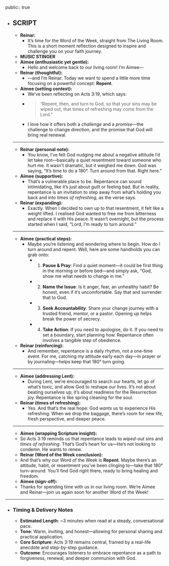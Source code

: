public:: true

- ## **SCRIPT**
	- **Reinar:**
		- It’s time for the Word of the Week, straight from The Living Room. This is a short moment reflection  designed to inspire and challenge you on your faith journey.
	- **MUSIC STINGER**
	- **Aimee (enthusiastic yet gentle):**
		- Hello and welcome back to our living room! I’m Aimee—
	- **Reinar (thoughtful):**
		- —and I’m Reinar. Today we want to spend a little more time focusing on a powerful concept: **Repent**.
	- **Aimee (setting context):**
		- We’ve been reflecting on Acts 3:19, which says:
		- > “Repent, then, and turn to God, so that your sins may be wiped out, that times of refreshing may come from the Lord.”
		- I love how it offers both a *challenge* and a *promise*—the challenge to change direction, and the promise that God will bring real renewal.
	- ---
	- **Reinar (personal note):**
		- You know, I’ve felt God nudging me about a negative attitude I’d let take root—basically a quiet resentment toward someone who hurt me. It wasn’t dramatic, but it weighed me down. God was saying, “It’s time to do a 180°. Turn around from that. Right here.”
	- **Aimee (supportive):**
		- That’s a vulnerable place to be. Repentance can sound intimidating, like it’s just about guilt or feeling bad. But in reality, repentance is an invitation to step away from what’s holding you back and into *times of refreshing*, as the verse says.
	- **Reinar (expanding):**
		- Exactly. When I decided to own up to that resentment, it felt like a weight lifted. I realised God wanted to free me from bitterness and replace it with His peace. It wasn’t overnight, but the process started when I said, “Lord, I’m ready to turn around.”
	- ---
	- **Aimee (practical steps):**
		- Maybe you’re listening and wondering where to begin. How do I turn around and repent. Well, here are some handholds you can grab onto:
			- 1.	**Pause & Pray**: Find a quiet moment—it could be first thing in the morning or before bed—and simply ask, “God, show me what needs to change in me.”
			- 2.	**Name the Issue**: Is it anger, fear, an unhealthy habit? Be honest, even if it’s uncomfortable. Say that and surrender that to God.
			- 3.	**Seek Accountability**: Share your change journey with a trusted friend, mentor, or a pastor. Opening up helps break the power of secrecy.
			- 4.	**Take Action**: If you need to apologise, do it. If you need to set a boundary, start planning how. Repentance often involves a tangible step of obedience.
	- **Reinar (reinforcing):**
		- And remember, repentance is a daily rhythm, not a one-time event. For me, catching my attitude early each day—in prayer or by journaling—helps keep that 180° turn going.
	- ---
	- **Aimee (addressing Lent):**
		- During Lent, we’re encouraged to search our hearts, let go of what’s toxic, and allow God to reshape our lives. It’s not about beating ourselves up; it’s about readiness for the Resurrection joy. Repentance is like spring cleaning for the soul.
	- **Reinar (times of refreshing):**
		- Yes. And that’s the real hope: God *wants* us to experience His refreshing. When we drop the baggage, there’s room for new life, fresh perspective, and deeper peace.
	- ---
	- **Aimee (wrapping Scripture insight):**
	- So Acts 3:19 reminds us that repentance leads to *wiped-out sins* and *times of refreshing.* That’s God’s heart for us—He’s not looking to condemn. He wants to renew.
	- **Reinar (Word of the Week conclusion):**
	- And that’s why our Word of the Week is **Repent**. Maybe there’s an attitude, habit, or resentment you’ve been clinging to—take that 180° turn-around. You’ll find God right there, ready to bring healing and freedom.
	- **Aimee (sign-off):**
	- Thanks for spending time with us in our living room. We’re Aimee and Reinar—join us again soon for another Word of the Week!
- ---
- ### **Timing & Delivery Notes**
	- **Estimated Length**: ~3 minutes when read at a steady, conversational pace.
	- **Tone**: Warm, inviting, and honest—allowing for personal sharing and practical application.
	- **Core Scripture**: Acts 3:19 remains central, framed by a real-life anecdote and step-by-step guidance.
	- **Outcome**: Encourages listeners to embrace repentance as a path to forgiveness, renewal, and deeper communion with God.